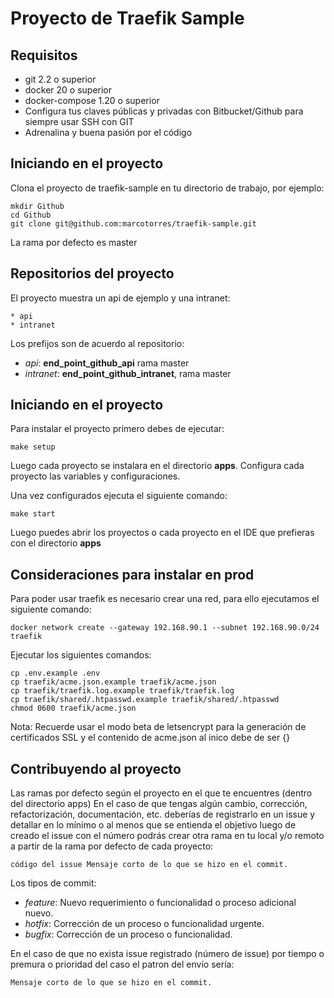 # Proyecto de Traefik Sample

## Requisitos

- git 2.2 o superior
- docker 20 o superior
- docker-compose 1.20 o superior
- Configura tus claves públicas y privadas con Bitbucket/Github para siempre usar SSH con GIT
- Adrenalina y buena pasión por el código

## Iniciando en el proyecto

Clona el proyecto de traefik-sample en tu directorio de trabajo, por ejemplo:

```
mkdir Github
cd Github
git clone git@github.com:marcotorres/traefik-sample.git
```

La rama por defecto es master

## Repositorios del proyecto

El proyecto muestra un api de ejemplo y una intranet:

    * api
    * intranet

Los prefijos son de acuerdo al repositorio:

- *api*:  **end_point_github_api** rama master
- *intranet*:  **end_point_github_intranet**, rama master

## Iniciando en el proyecto

Para instalar el proyecto primero debes de ejecutar:

```
make setup
```

Luego cada proyecto se instalara en el directorio **apps**. Configura cada proyecto las variables y configuraciones.

Una vez configurados ejecuta el siguiente comando:

```
make start
```

Luego puedes abrir los proyectos o cada proyecto en el IDE que prefieras con el directorio **apps**

## Consideraciones para instalar en prod

Para poder usar traefik es necesario crear una red, para ello ejecutamos el siguiente comando:

    docker network create --gateway 192.168.90.1 --subnet 192.168.90.0/24 traefik

Ejecutar los siguientes comandos:
    
    cp .env.example .env
    cp traefik/acme.json.example traefik/acme.json
    cp traefik/traefik.log.example traefik/traefik.log
    cp traefik/shared/.htpasswd.example traefik/shared/.htpasswd
    chmod 0600 traefik/acme.json

Nota: Recuerde usar el modo beta de letsencrypt para la generación de certificados SSL y el contenido de acme.json
al inico debe de ser {}

## Contribuyendo al proyecto

Las ramas por defecto según el proyecto en el que te encuentres (dentro del directorio apps)
En el caso de que tengas algún cambio, corrección, refactorización, documentación, etc. deberías de registrarlo
en un issue y detallar en lo mínimo o al menos que se entienda el objetivo luego de creado el issue con el número
podrás crear otra rama en tu local y/o remoto a partir de la rama por defecto de cada proyecto:

```
código del issue Mensaje corto de lo que se hizo en el commit.
```

Los tipos de commit:

- *feature*: Nuevo requerimiento o funcionalidad o proceso adicional nuevo.
- *hotfix*: Corrección de un proceso o funcionalidad urgente.
- *bugfix*: Corrección de un proceso o funcionalidad.

En el caso de que no exista issue registrado (número de issue) por tiempo o premura o prioridad del caso el patron del envío sería:

```
Mensaje corto de lo que se hizo en el commit.
```